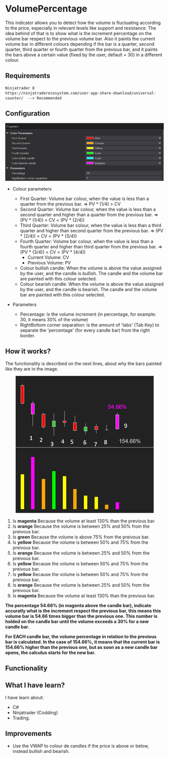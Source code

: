 # VolumePercentage

This indicator allows you to detect how the volume is fluctuating according to the price, especially in relevant levels like support and resistance. The idea behind of that is to show what is the increment percentage on the volume bar respect to the previous volume bar. Also it paints the current volume bar in different colours depending if the bar is a quarter, second quarter, third quarter or fourth quarter from the previous bar, and it paints the bars above a certain value (fixed by the user, default = 30) in a different colour.

## Requirements
    Ninjatrader 8
    https://ninjatraderecosystem.com/user-app-share-download/universal-counter/  --> Recommended

## Configuration

<p align="center">
  <img src="https://github.com/rgutmen/VolumePercentage/blob/master/resources/VP_1.png" />
</p>

* Colour parameters
  * First Quarter: Volume bar colour, when the value is less than a quarter from the previous bar. => PV * (1/4) > CV
  * Second Quarter: Volume bar colour, when the value is less than a second quarter and higher than a quarter from the previous bar. => (PV * (1/4)) < CV < (PV * (2/4))
  * Third Quarter: Volume bar colour, when the value is less than a third quarter and higher than second quarter from the previous bar. => (PV * (2/4)) < CV < (PV * (3/4))
  * Fourth Quarter: Volume bar colour, when the value is less than a fourth quarter and higher than third quarter from the previous bar. => (PV * (3/4)) < CV < (PV * (4/4))
    * Current Volume: CV
    * Previous Volume: PV
  * Colour bullish candle: When the volume is above the value assigned by the user, and the candle is bullish. The candle and the volume bar are painted with this colour selected.
  * Colour bearish candle: When the volume is above the value assigned by the user, and the candle is bearish. The candle and the volume bar are painted with this colour selected.

* Parameters 
  * Percentage: Is the volume increment (in percentage, for example: 30, it means 30% of the volume)
  * RightBottom corner separation: is the amount of 'tabs' (Tab Key) to separate the 'percentage' (for every candle bar) from the right border.
   
## How it works?

The functionality is described on the next lines, about why the bars painted like they are in the image.

<p align="center">
  <img src="https://github.com/rgutmen/VolumePercentage/blob/master/resources/VP_3.png" />
</p>


1. Is **magenta** Because the volume at least 130% than the previous bar.
2. Is **orange** Because the volume is between 25% and 50% from the preivous bar.
3. Is **green** Because the volume is above 75% from the preivous bar.
4. Is **yellow** Because the volume is between 50% and 75% from the preivous bar.
5. Is **orange** Because the volume is between 25% and 50% from the preivous bar.
6. Is **yellow** Because the volume is between 50% and 75% from the preivous bar.
7. Is **yellow** Because the volume is between 50% and 75% from the preivous bar.
8. Is **orange** Because the volume is between 25% and 50% from the preivous bar.
9. Is **magenta** Because the volume at least 130% than the previous bar.

**The percentage 54.66% (in magenta above the candle bar), indicate accuratly what is the increment respect the previous bar, this means this volume bar is 54.66 times bigger than the previous one. This number is holded on the candle bar until the volume exceeds a 30% for a new candle bar.**

**For EACH candle bar, the volume percentage in relation to the previous bar is calculated. In the case of 154.66%, it means that the current bar is 154.66% higher than the previous one, but as soon as a new candle bar opens, the calculus starts for the new bar.**

## Functionality

   
## What I have learn?
I have learn about:
* C#
* Ninjatrader (Codding)
* Trading.

## Improvements
* Use the VWAP to colour de candles if the price is above or below, instead bullish and bearish.

